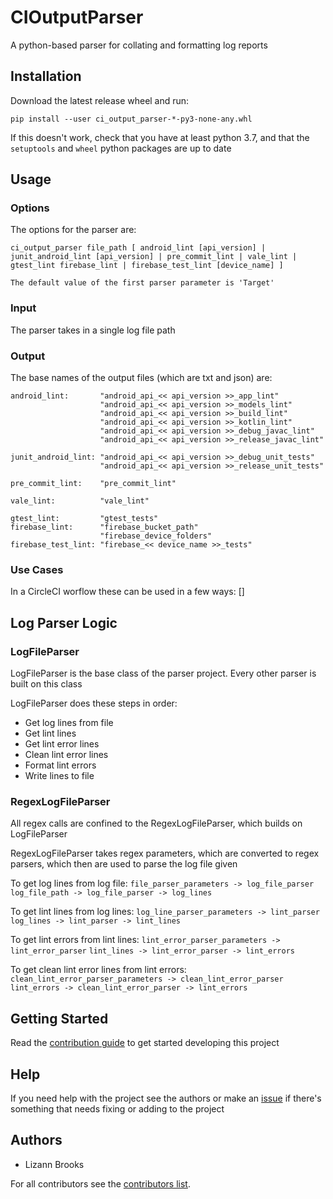 # CIOutputParser

A python-based parser for collating and formatting log reports


## Installation

Download the latest release wheel and run:

```
pip install --user ci_output_parser-*-py3-none-any.whl
```

If this doesn't work, check that you have at least python 3.7, and that the `setuptools` and `wheel` python packages are up to date


## Usage

### Options

The options for the parser are:

```
ci_output_parser file_path [ android_lint [api_version] | junit_android_lint [api_version] | pre_commit_lint | vale_lint | gtest_lint firebase_lint | firebase_test_lint [device_name] ]

The default value of the first parser parameter is 'Target'
```

### Input

The parser takes in a single log file path

### Output

The base names of the output files (which are txt and json) are:

```
android_lint:       "android_api_<< api_version >>_app_lint"
                    "android_api_<< api_version >>_models_lint"
					"android_api_<< api_version >>_build_lint"
                    "android_api_<< api_version >>_kotlin_lint"
					"android_api_<< api_version >>_debug_javac_lint"
					"android_api_<< api_version >>_release_javac_lint"

junit_android_lint: "android_api_<< api_version >>_debug_unit_tests"
                    "android_api_<< api_version >>_release_unit_tests"

pre_commit_lint:    "pre_commit_lint"

vale_lint:          "vale_lint"

gtest_lint:         "gtest_tests"
firebase_lint:      "firebase_bucket_path"
                    "firebase_device_folders"
firebase_test_lint: "firebase_<< device_name >>_tests"
```

### Use Cases

In a CircleCI worflow these can be used in a few ways: []


## Log Parser Logic

### LogFileParser

LogFileParser is the base class of the parser project. Every other parser is built on this class

LogFileParser does these steps in order:
 - Get log lines from file
 - Get lint lines
 - Get lint error lines
 - Clean lint error lines
 - Format lint errors
 - Write lines to file

### RegexLogFileParser

All regex calls are confined to the RegexLogFileParser, which builds on LogFileParser

RegexLogFileParser takes regex parameters, which are converted to regex parsers, which then are used to parse the log file given

To get log lines from log file:
`file_parser_parameters -> log_file_parser`
`log_file_path -> log_file_parser -> log_lines`

To get lint lines from log lines:
`log_line_parser_parameters -> lint_parser`
`log_lines -> lint_parser -> lint_lines`

To get lint errors from lint lines:
`lint_error_parser_parameters -> lint_error_parser`
`lint_lines -> lint_error_parser -> lint_errors`

To get clean lint error lines from lint errors:
`clean_lint_error_parser_parameters -> clean_lint_error_parser`
`lint_errors -> clean_lint_error_parser -> lint_errors`


## Getting Started

Read the [contribution guide][contributing_guide] to get started developing this project


## Help

If you need help with the project see the authors or make an [issue][issue_template] if there's something that needs fixing or adding to the project


## Authors

* Lizann Brooks

For all contributors see the [contributors list][contributors_list].

[contributing_guide]: CONTRIBUTING.md
[issue_template]: https://github.com/lzbrooks/CIOutputParser/issues/new/choose
[contributors_list]: https://github.com/lzbrooks/CIOutputParser/graphs/contributors
